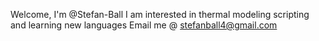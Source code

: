 Welcome, I'm @Stefan-Ball
I am interested in thermal modeling scripting and learning new languages
Email me @ stefanball4@gmail.com

<!---
Stefan-Ball/Stefan-Ball is a ✨ special ✨ repository because its `README.md` (this file) appears on your GitHub profile.
You can click the Preview link to take a look at your changes.
--->
